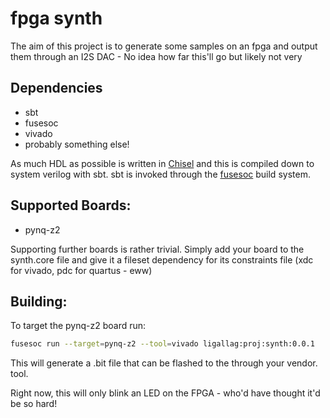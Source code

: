 # fpga synth

The aim of this project is to generate some samples on an fpga and output them
through an I2S DAC - No idea how far this'll go but likely not very

## Dependencies

- sbt
- fusesoc
- vivado
- probably something else!

As much HDL as possible is written in [Chisel](https://github.com/chipsalliance/chisel)
and this is compiled down to system verilog with sbt. sbt is invoked through the
[fusesoc](https://github.com/olofk/fusesoc) build system.

## Supported Boards:

- pynq-z2

Supporting further boards is rather trivial. Simply add your board to the
synth.core file and give it a fileset dependency for its constraints file
(xdc for vivado, pdc for quartus - eww)

## Building:
 
To target the pynq-z2 board run:
``` zsh
fusesoc run --target=pynq-z2 --tool=vivado ligallag:proj:synth:0.0.1
```
This will generate a .bit file that can be flashed to the through your vendor.
tool.

Right now, this will only blink an LED on the FPGA - who'd have thought it'd be so hard!
